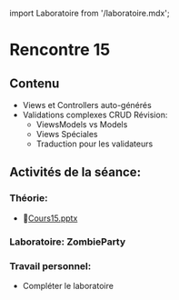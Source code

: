 import Laboratoire from '/laboratoire.mdx';

# Rencontre 15

## Contenu
- Views et Controllers auto-générés 
- Validations complexes CRUD Révision: 
  - ViewsModels vs Models  
  - Views Spéciales 
  - Traduction pour les validateurs

## Activités de la séance: 

### Théorie:  
- 🔗[Cours15.pptx](https://cegepedouardmontpetit-my.sharepoint.com/:p:/g/personal/mathieu_briau_cegepmontpetit_ca/EX0dge9Zs0JCtURXErOap5MBIBCceGYbsVK8eWVi47UbIg?e=jUuGkj)

### Laboratoire: ZombieParty 
<Laboratoire nom="10XX-S15_Lab1"/>

### Travail personnel:
- Compléter le laboratoire 